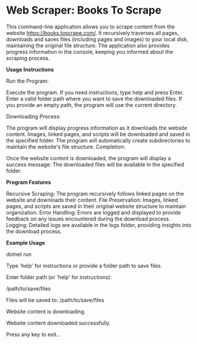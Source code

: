 # Web Scraper: Books To Scrape


This command-line application allows you to scrape content from the website https://books.toscrape.com/. It recursively traverses all pages, downloads and saves files (including pages and images) to your local disk, maintaining the original file structure. The application also provides progress information in the console, keeping you informed about the scraping process.


**Usage Instructions**

Run the Program:

Execute the program.
If you need instructions, type help and press Enter.
Enter a valid folder path where you want to save the downloaded files.
If you provide an empty path, the program will use the current directory.

Downloading Process:

The program will display progress information as it downloads the website content.
Images, linked pages, and scripts will be downloaded and saved in the specified folder.
The program will automatically create subdirectories to maintain the website's file structure.
Completion:

Once the website content is downloaded, the program will display a success message.
The downloaded files will be available in the specified folder.

**Program Features**

Recursive Scraping: The program recursively follows linked pages on the website and downloads their content.
File Preservation: Images, linked pages, and scripts are saved in their original website structure to maintain organization.
Error Handling: Errors are logged and displayed to provide feedback on any issues encountered during the download process.
Logging: Detailed logs are available in the logs folder, providing insights into the download process.

**Example Usage**

dotnet run

Type 'help' for instructions or provide a folder path to save files.

Enter folder path (or 'help' for instructions):

/path/to/save/files


Files will be saved to: /path/to/save/files


Website content is downloading.


Website content downloaded successfully.


Press any key to exit...

